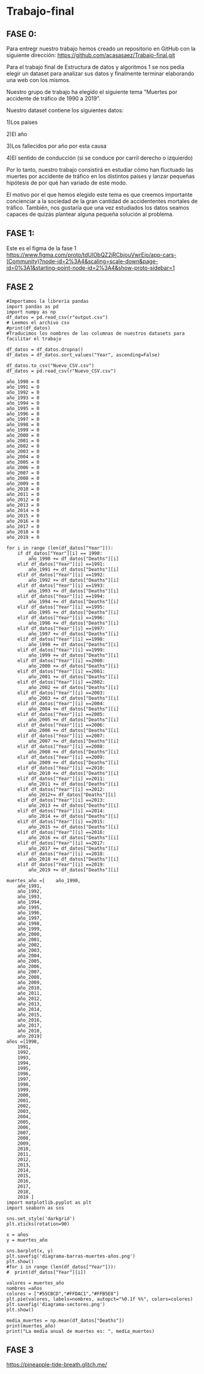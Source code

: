 # Trabajo-final

## FASE 0:

Para entregr nuestro trabajo hemos creado un repositorio en GitHub con la siguiente dirección: https://github.com/acasasaez/Trabajo-final.git

Para el trabajo final de Estructura de datos y algoritmos 1 se nos pedía elegir un dataset para analizar sus datos y finalmente terminar elaborando una web con los mismos.

Nuestro grupo de trabajo ha elegido el siguiente tema "Muertes por accidente de tráfico de 1990 a 2019". 

Nuestro dataset contiene los siguientes datos: 
  
  1)Los países
  
  2)El año 
  
  3)Los fallecidos por año por esta causa
  
  4)El sentido de conducción (si se conduce por carril derecho o izquierdo) 
 
Por lo tanto, nuestro trabajo consistirá en estudiar cómo han fluctuado las muertes por accidente de tráfico en los distintos países y lanzar pequeñas hipótesis de por qué han variado de este modo. 

El motivo por el que hemos elegido este tema es que creemos importante concienciar a la sociedad de la gran cantidad de accidententes mortales de tráfico. También, nos gustaría que una vez estudiados los datos seamos capaces de quizás plantear alguna pequeña solución al problema.


## FASE 1:
Este es el figma de la  fase 1
https://www.figma.com/proto/tdUlObQZ2jRCbjouVwrEio/app-cars-(Community)?node-id=2%3A4&scaling=scale-down&page-id=0%3A1&starting-point-node-id=2%3A4&show-proto-sidebar=1

## FASE 2
```
#Importamos la librería pandas 
import pandas as pd 
import numpy as np 
df_datos = pd.read_csv(r"output.csv") 
# Leemos el archivo csv
#print(df_datos)
#Traducimos los nombres de las columnas de nuestros datasets para facilitar el trabajo

df_datos = df_datos.dropna()
df_datos = df_datos.sort_values("Year", ascending=False)

df_datos.to_csv("Nuevo_CSV.csv")
df_datos = pd.read_csv(r"Nuevo_CSV.csv")

año_1990 = 0
año_1991 = 0
año_1992 = 0
año_1993 = 0
año_1994 = 0
año_1995 = 0
año_1996 = 0
año_1997 = 0
año_1998 = 0
año_1999 = 0
año_2000 = 0
año_2001 = 0
año_2002 = 0
año_2003 = 0
año_2004 = 0
año_2005 = 0
año_2006 = 0
año_2007 = 0
año_2008 = 0
año_2009 = 0
año_2010 = 0
año_2011 = 0
año_2012 = 0
año_2013 = 0
año_2014 = 0
año_2015 = 0
año_2016 = 0
año_2017 = 0
año_2018 = 0
año_2019 = 0

for i in range (len(df_datos["Year"])): 
    if df_datos["Year"][i] == 1990:
        año_1990 += df_datos["Deaths"][i]
    elif df_datos["Year"][i] ==1991:
        año_1991 += df_datos["Deaths"][i]
    elif df_datos["Year"][i] ==1992:
        año_1992 += df_datos["Deaths"][i]
    elif df_datos["Year"][i] ==1993:
        año_1993 += df_datos["Deaths"][i]
    elif df_datos["Year"][i] ==1994:
        año_1994 += df_datos["Deaths"][i]
    elif df_datos["Year"][i] ==1995:
        año_1995 += df_datos["Deaths"][i]
    elif df_datos["Year"][i] ==1996:
        año_1996 += df_datos["Deaths"][i]
    elif df_datos["Year"][i] ==1997:
        año_1997 += df_datos["Deaths"][i]
    elif df_datos["Year"][i] ==1998:
        año_1998 += df_datos["Deaths"][i]
    elif df_datos["Year"][i] ==1999:
        año_1999 += df_datos["Deaths"][i]
    elif df_datos["Year"][i] ==2000:
        año_2000 += df_datos["Deaths"][i]
    elif df_datos["Year"][i] ==2001:
        año_2001 += df_datos["Deaths"][i]
    elif df_datos["Year"][i] ==2002:
        año_2002 += df_datos["Deaths"][i]
    elif df_datos["Year"][i] ==2003:
        año_2003 += df_datos["Deaths"][i]
    elif df_datos["Year"][i] ==2004:
        año_2004 += df_datos["Deaths"][i]
    elif df_datos["Year"][i] ==2005:
        año_2005 += df_datos["Deaths"][i]
    elif df_datos["Year"][i] ==2006:
        año_2006 += df_datos["Deaths"][i]
    elif df_datos["Year"][i] ==2007:
        año_2007 += df_datos["Deaths"][i]
    elif df_datos["Year"][i] ==2008:
        año_2008 += df_datos["Deaths"][i]
    elif df_datos["Year"][i] ==2009:
        año_2009 += df_datos["Deaths"][i]
    elif df_datos["Year"][i] ==2010:
        año_2010 += df_datos["Deaths"][i]
    elif df_datos["Year"][i] ==2011:
        año_2011 += df_datos["Deaths"][i]
    elif df_datos["Year"][i] ==2012:
        año_2012+= df_datos["Deaths"][i]
    elif df_datos["Year"][i] ==2013:
        año_2013 += df_datos["Deaths"][i]
    elif df_datos["Year"][i] ==2014:
        año_2014 += df_datos["Deaths"][i]
    elif df_datos["Year"][i] ==2015:
        año_2015 += df_datos["Deaths"][i]
    elif df_datos["Year"][i] ==2016:
        año_2016 += df_datos["Deaths"][i]
    elif df_datos["Year"][i] ==2017:
        año_2017 += df_datos["Deaths"][i]
    elif df_datos["Year"][i] ==2018:
        año_2018 += df_datos["Deaths"][i]
    elif df_datos["Year"][i] ==2019:
        año_2019 += df_datos["Deaths"][i]

muertes_año =[    año_1990,
    año_1991,
    año_1992,
    año_1993,
    año_1994,
    año_1995,
    año_1996,
    año_1997,
    año_1998,
    año_1999,
    año_2000,
    año_2001,
    año_2002,
    año_2003,
    año_2004,
    año_2005,
    año_2006,
    año_2007,
    año_2008,
    año_2009,
    año_2010,
    año_2011,
    año_2012,
    año_2013,
    año_2014,
    año_2015,
    año_2016,
    año_2017,
    año_2018,
    año_2019]
años =[1990,
    1991, 
    1992, 
    1993, 
    1994, 
    1995, 
    1996, 
    1997, 
    1998, 
    1999, 
    2000, 
    2001, 
    2002, 
    2003, 
    2004, 
    2005, 
    2006, 
    2007, 
    2008, 
    2009, 
    2010, 
    2011, 
    2012, 
    2013, 
    2014, 
    2015, 
    2016, 
    2017, 
    2018, 
    2019 ]
import matplotlib.pyplot as plt
import seaborn as sns

sns.set_style('darkgrid')
plt.xticks(rotation=90)

x = años
y = muertes_año

sns.barplot(x, y)
plt.savefig('diagrama-barras-muertes-años.png')
plt.show()
#for i in range (len(df_datos["Year"])):
#  print(df_datos["Year"][i])

valores = muertes_año
nombres =años
colores = ["#55CBCD","#FFDAC1","#FFB5E8"]
plt.pie(valores, labels=nombres, autopct="%0.1f %%", colors=colores)
plt.savefig('diagrama-sectores.png')
plt.show()

media_muertes = np.mean(df_datos["Deaths"])
print(muertes_año)
print("La media anual de muertes es: ", media_muertes)

```

## FASE 3
https://pineapple-tide-breath.glitch.me/
